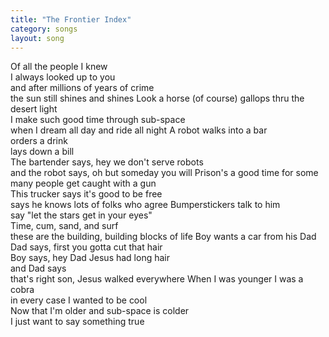 ```yaml
---
title: "The Frontier Index"
category: songs
layout: song
---
```


Of all the people I knew  
I always looked up to you  
and after millions of years of crime  
the sun still shines and shines Look a horse (of course) gallops thru the desert light  
I make such good time through sub-space  
when I dream all day and ride all night A robot walks into a bar  
orders a drink  
lays down a bill  
The bartender says, hey we don't serve robots  
and the robot says, oh but someday you will Prison's a good time for some  
many people get caught with a gun  
This trucker says it's good to be free  
says he knows lots of folks who agree Bumperstickers talk to him  
say "let the stars get in your eyes"  
Time, cum, sand, and surf  
these are the building, building blocks of life Boy wants a car from his Dad  
Dad says, first you gotta cut that hair  
Boy says, hey Dad Jesus had long hair  
and Dad says  
that's right son, Jesus walked everywhere When I was younger I was a cobra  
in every case I wanted to be cool  
Now that I'm older and sub-space is colder  
I just want to say something true
